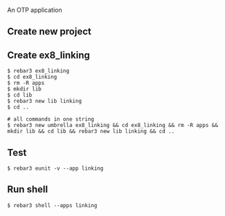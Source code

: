 An OTP application

Create new project
----	
Create ex8_linking
----	
	$ rebar3 ex8_linking
	$ cd ex8_linking
	$ rm -R apps
	$ mkdir lib
	$ cd lib
	$ rebar3 new lib linking
	$ cd ..
	
	# all commands in one string
	$ rebar3 new umbrella ex8_linking && cd ex8_linking && rm -R apps && mkdir lib && cd lib && rebar3 new lib linking && cd ..

Test
-----
	$ rebar3 eunit -v --app linking

Run shell
-----
	$ rebar3 shell --apps linking